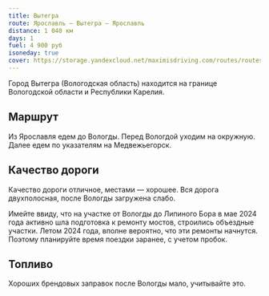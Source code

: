 ```yaml
---
title: Вытегра
route: Ярославль — Вытегра — Ярославль
distance: 1 040 км
days: 1
fuel: 4 900 руб
isoneday: true
cover: https://storage.yandexcloud.net/maximisdriving.com/routes/routes_vytegra.png
---
```


Город Вытегра (Вологодская область) находится на границе Вологодской области и Республики Карелия.

## Маршрут
Из Ярославля едем до Вологды. Перед Вологдой уходим на окружную. Далее едем по указателям на Медвежьегорск.

## Качество дороги
Качество дороги отличное, местами — хорошее. Вся дорога двухполосная, после Вологды загружена слабо.

Имейте ввиду, что на участке от Вологды до Липиного Бора в мае 2024 года активно шла подготовка к ремонту мостов, строились объездные участки. Летом 2024 года, вполне вероятно, что эти ремонты начнутся. Поэтому планируйте время поездки заранее, с учетом пробок.

## Топливо
Хороших брендовых заправок после Вологды мало, учитывайте это.
